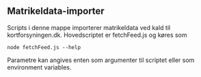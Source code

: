 Matrikeldata-importer
---------------------
Scripts i denne mappe importerer matrikeldata ved kald til kortforsyningen.dk.
Hovedscriptet er fetchFeed.js og køres som

```
node fetchFeed.js --help
```

Parametre kan angives enten som argumenter til scriptet eller som environment variables.
